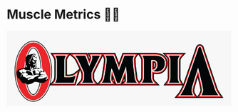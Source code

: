 # Muscle Metrics 💪🏻

<div align="center">
  <img src="https://github.com/Syed-Abid/Muscle-Metrics-/blob/main/Readme%20Image.png" alt="Olympia Logo">
</div>
